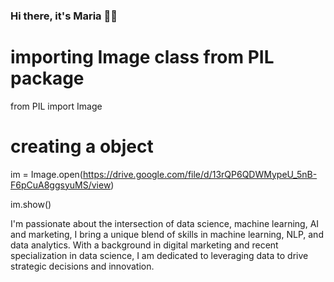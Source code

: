 ### Hi there, it's Maria 👩‍💻

<!--
**mirmachr/mirmachr** is a ✨ _special_ ✨ repository because its `README.md` (this file) appears on your GitHub profile.

Here are some ideas to get you started:

- 🔭 I’m currently working on ...
- 🌱 I’m currently learning ...
- 👯 I’m looking to collaborate on ...
- 🤔 I’m looking for help with ...
- 💬 Ask me about ...
- 📫 How to reach me: ...
- 😄 Pronouns: ...
- ⚡ Fun fact: ...
-->

# importing Image class from PIL package 
from PIL import Image 

# creating a object 
im = Image.open(https://drive.google.com/file/d/13rQP6QDWMypeU_5nB-F6pCuA8ggsyuMS/view) 

im.show()

I'm passionate about the intersection of data science, machine learning, AI and marketing, I bring a unique blend of skills in machine learning, NLP, and data analytics. With a background in digital marketing and recent specialization in data science, I am dedicated to leveraging data to drive strategic decisions and innovation. 
